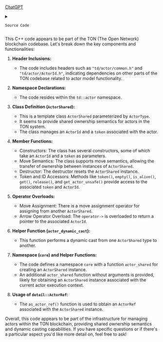 [ChatGPT](https://chat.openai.com/c/5d9d6275-57c0-4a96-a868-cf00fd499fee)

<details>
  <summary>

    Source Code

  </summary>
  
```cpp

#pragma once
#include "td/actor/common.h"
#include "td/actor/ActorId.h"

namespace td {
namespace actor {

template <class ActorType>
class ActorShared {
 public:
  using ActorT = ActorType;
  ActorShared() = default;
  template <class OtherActorType>
  ActorShared(ActorId<OtherActorType> id, uint64 token) : id_(std::move(id)), token_(token) {
    CHECK(token_ != 0);
  }
  template <class OtherActorType>
  ActorShared(ActorShared<OtherActorType> &&other) : id_(other.release()), token_(other.token()) {
  }
  template <class OtherActorType>
  ActorShared(ActorOwn<OtherActorType> &&other) : id_(other.release()), token_(other.token()) {
  }
  template <class OtherActorType>
  ActorShared &operator=(ActorShared<OtherActorType> &&other) {
    reset(other.release(), other.token());
  }
  ActorShared(ActorShared &&other) : id_(other.release()), token_(other.token()) {
  }
  ActorShared &operator=(ActorShared &&other) {
    reset(other.release(), other.token());
    return *this;
  }
  ActorShared(const ActorShared &) = delete;
  ActorShared &operator=(const ActorShared &) = delete;
  ~ActorShared() {
    reset();
  }

  uint64 token() const {
    return token_;
  }
  bool empty() const {
    return id_.empty();
  }
  bool is_alive() const {
    return id_.is_alive();
  }
  ActorId<ActorType> get() const {
    return id_;
  }
  ActorId<ActorType> release() {
    return std::move(id_);
  }
  ActorType &get_actor_unsafe() const {
    return (*this)->get_actor_unsafe();
  }
  void reset(ActorId<ActorType> other = ActorId<ActorType>(), uint64 link_token = core::EmptyLinkToken) {
    static_assert(sizeof(ActorType) > 0, "Can't use ActorShared with incomplete type");
    hangup();
    id_ = other;
    token_ = link_token;
  }
  const ActorId<ActorType> *operator->() const {
    return &id_;
  }

  detail::ActorRef as_actor_ref() const {
    CHECK(!empty());
    return detail::ActorRef(*id_.actor_info_ptr(), token_);
  }

 private:
  ActorId<ActorType> id_;
  uint64 token_;

  void hangup() const {
    if (empty()) {
      return;
    }
    detail::send_message(as_actor_ref(), detail::ActorMessageCreator::hangup_shared());
  }
};

template <class ToActorType, class FromActorType>
ActorShared<ToActorType> actor_dynamic_cast(ActorShared<FromActorType> from) {
  return ActorShared<ToActorType>(td::actor::actor_dynamic_cast<ToActorType>(from.release()), from.token());
}

// common interface
namespace core {  // for ADL
template <class SelfT>
ActorShared<SelfT> actor_shared(SelfT *self, uint64 id = static_cast<uint64>(-1)) {
  return ActorShared<SelfT>(actor_id(self), id);
}

inline ActorShared<> actor_shared() {
  return actor_shared(&core::ActorExecuteContext::get()->actor());
}
}  // namespace core
using core::actor_shared;
}  // namespace actor
}  // namespace td

  ```
</details>

This C++ code appears to be part of the TON (The Open Network) blockchain codebase. Let's break down the key components and functionalities:

1. **Header Inclusions:**
   - The code includes headers such as `"td/actor/common.h"` and `"td/actor/ActorId.h"`, indicating dependencies on other parts of the TON codebase related to actor model functionality.

2. **Namespace Declarations:**
   - The code resides within the `td::actor` namespace.

3. **Class Definition (`ActorShared`):**
   - This is a template class `ActorShared` parameterized by `ActorType`.
   - It seems to provide shared ownership semantics for actors in the TON system.
   - The class manages an `ActorId` and a `token` associated with the actor.

4. **Member Functions:**
   - Constructors: The class has several constructors, some of which take an `ActorId` and a `token` as parameters.
   - Move Semantics: The class supports move semantics, allowing the transfer of ownership between instances of `ActorShared`.
   - Destructor: The destructor resets the `ActorShared` instance.
   - Token and ID Accessors: Methods like `token()`, `empty()`, `is_alive()`, `get()`, `release()`, and `get_actor_unsafe()` provide access to the associated `token` and `ActorId`.

5. **Operator Overloads:**
   - Move Assignment: There is a move assignment operator for assigning from another `ActorShared`.
   - Arrow Operator Overload: The `operator->` is overloaded to return a pointer to the associated `ActorId`.

6. **Helper Function (`actor_dynamic_cast`):**
   - This function performs a dynamic cast from one `ActorShared` type to another.

7. **Namespace (`core`) and Helper Functions:**
   - The code defines a namespace `core` with a function `actor_shared` for creating an `ActorShared` instance.
   - An additional `actor_shared` function without arguments is provided, likely for obtaining an `ActorShared` instance associated with the current actor execution context.

8. **Usage of `detail::ActorRef`:**
   - The `as_actor_ref()` function is used to obtain an `ActorRef` associated with the `ActorShared` instance.

Overall, this code appears to be part of the infrastructure for managing actors within the TON blockchain, providing shared ownership semantics and dynamic casting capabilities. If you have specific questions or if there's a particular aspect you'd like more detail on, feel free to ask!
